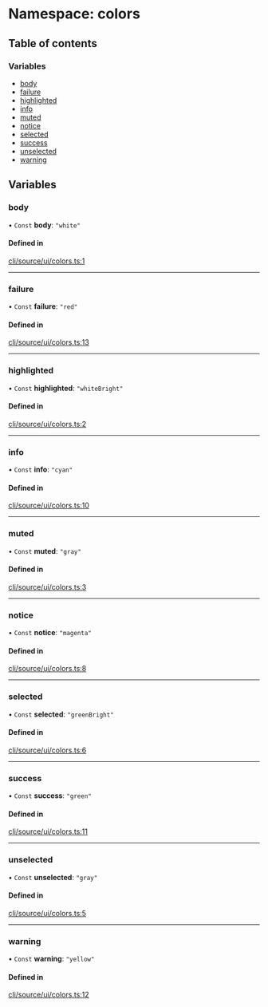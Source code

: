 # Namespace: colors

## Table of contents

### Variables

- [body](colors.md#body)
- [failure](colors.md#failure)
- [highlighted](colors.md#highlighted)
- [info](colors.md#info)
- [muted](colors.md#muted)
- [notice](colors.md#notice)
- [selected](colors.md#selected)
- [success](colors.md#success)
- [unselected](colors.md#unselected)
- [warning](colors.md#warning)

## Variables

### body

• `Const` **body**: `"white"`

#### Defined in

[cli/source/ui/colors.ts:1](https://github.com/jakubmazanec/js-tools/blob/71dc301/packages/cli/source/ui/colors.ts#L1)

---

### failure

• `Const` **failure**: `"red"`

#### Defined in

[cli/source/ui/colors.ts:13](https://github.com/jakubmazanec/js-tools/blob/71dc301/packages/cli/source/ui/colors.ts#L13)

---

### highlighted

• `Const` **highlighted**: `"whiteBright"`

#### Defined in

[cli/source/ui/colors.ts:2](https://github.com/jakubmazanec/js-tools/blob/71dc301/packages/cli/source/ui/colors.ts#L2)

---

### info

• `Const` **info**: `"cyan"`

#### Defined in

[cli/source/ui/colors.ts:10](https://github.com/jakubmazanec/js-tools/blob/71dc301/packages/cli/source/ui/colors.ts#L10)

---

### muted

• `Const` **muted**: `"gray"`

#### Defined in

[cli/source/ui/colors.ts:3](https://github.com/jakubmazanec/js-tools/blob/71dc301/packages/cli/source/ui/colors.ts#L3)

---

### notice

• `Const` **notice**: `"magenta"`

#### Defined in

[cli/source/ui/colors.ts:8](https://github.com/jakubmazanec/js-tools/blob/71dc301/packages/cli/source/ui/colors.ts#L8)

---

### selected

• `Const` **selected**: `"greenBright"`

#### Defined in

[cli/source/ui/colors.ts:6](https://github.com/jakubmazanec/js-tools/blob/71dc301/packages/cli/source/ui/colors.ts#L6)

---

### success

• `Const` **success**: `"green"`

#### Defined in

[cli/source/ui/colors.ts:11](https://github.com/jakubmazanec/js-tools/blob/71dc301/packages/cli/source/ui/colors.ts#L11)

---

### unselected

• `Const` **unselected**: `"gray"`

#### Defined in

[cli/source/ui/colors.ts:5](https://github.com/jakubmazanec/js-tools/blob/71dc301/packages/cli/source/ui/colors.ts#L5)

---

### warning

• `Const` **warning**: `"yellow"`

#### Defined in

[cli/source/ui/colors.ts:12](https://github.com/jakubmazanec/js-tools/blob/71dc301/packages/cli/source/ui/colors.ts#L12)
